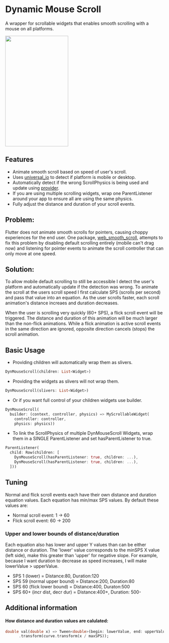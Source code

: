 # Dynamic Mouse Scroll
A wrapper for scrollable widgets that enables smooth scrolling with a mouse on all platforms.

<img src="https://raw.githubusercontent.com/Bluebar1/dyn_mouse_scroll/main/assets/scrolling.gif" width="200" height="350"/>

## Features
* Animate smooth scroll based on speed of user's scroll.
* Uses [universal_io](https://pub.dev/packages/universal_io) to detect if platform is mobile or desktop.
* Automatically detect if the wrong ScrollPhysics is being used and update using [provider](https://pub.dev/packages/provider).
* If you are using multiple scrolling widgets, wrap one ParentListener around your app to ensure all are using the same physics.
* Fully adjust the distance and duration of your scroll events.

## Problem:
Flutter does not animate smooth scrolls for pointers, causing choppy experiences for the end user.
One package, [web_smooth_scroll](https://pub.dev/packages/web_smooth_scroll), attempts to fix this problem
by disabling default scrolling entirely (mobile can't drag now) and listening for pointer events to animate
the scroll controller that can only move at one speed. 

## Solution:
To allow mobile default scrolling to still be accessible I detect the user's platform
and automatically update if the detection was wrong. To animate the scroll at the users scroll speed
I first calculate SPS (scrolls per second) and pass that value into an equation. As the user scrolls
faster, each scroll animation's distance increaes and duration decreases.

When the user is scrolling very quickly (60+ SPS), a flick scroll event will be triggered. The distance 
and duration of this animation will be much larger than the non-flick animations. While a flick animation is
active scroll events in the same direction are ignored, opposite direction cancels (stops) the scroll animation.


## Basic Usage
* Providing children will automatically wrap them as slivers.
```dart
DynMouseScroll(children: List<Widget>)
```
* Providing the widgets as slivers will not wrap them.
```dart
DynMouseScroll(slivers: List<Widget>)
```
* Or if you want full control of your children widgets use builder.
```dart
DynMouseScroll(
  builder: (context, controller, physics) => MyScrollableWidget(
    controller: controller,
    physics: physics))
```
* To link the ScrollPhysics of multiple DynMouseScroll Widgets, wrap them in a SINGLE ParentListener and set hasParentListener to true.
```dart
ParentListener(
  child: Row(children: [
    DynMouseScroll(hasParentListener: true, children: ...),
    DynMouseScroll(hasParentListener: true, children: ...),
  ]))
```
## Tuning
Normal and flick scroll events each have their own distance and duration equation values.
Each equation has min/max SPS values. By default these values are:
* Normal scroll event: 1 -> 60
* Flick scroll event: 60 -> 200  
### Upper and lower bounds of distance/duration
Each equation also has lower and upper Y values than can be either distance or duration.
The 'lower' value corresponds to the minSPS X value (left side), make this greater than 'upper' for negative slope.
For example, because I want duration to decrease as speed increases, I will make lowerValue > upperValue.
* SPS 1 (lower)                     = Distance:80, Duration:120
* SPS 59 (normal upper bound)       = Distance:200, Duration:80
* SPS 60 (flick lower bound)        = Distance:400, Duraton:500
* SPS 60+ (incr dist, decr dur)     = Distance:400+, Duration: 500-



## Additional information
#### How distance and duration values are calulated:
```dart
double val(double x) => Tween<double>(begin: lowerValue, end: upperValue)
      .transform(curve.transform(x / maxSPS));
```

